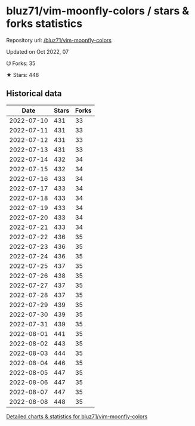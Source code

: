 # bluz71/vim-moonfly-colors / stars & forks statistics

Repository url: [/bluz71/vim-moonfly-colors](https://github.com/bluz71/vim-moonfly-colors)

Updated on Oct 2022, 07

☋ Forks: 35

★ Stars: 448

## Historical data
| Date | Stars | Forks |
|------|-------|-------|
| 2022-07-10 | 431 | 33 | 
| 2022-07-11 | 431 | 33 | 
| 2022-07-12 | 431 | 33 | 
| 2022-07-13 | 431 | 33 | 
| 2022-07-14 | 432 | 34 | 
| 2022-07-15 | 432 | 34 | 
| 2022-07-16 | 433 | 34 | 
| 2022-07-17 | 433 | 34 | 
| 2022-07-18 | 433 | 34 | 
| 2022-07-19 | 433 | 34 | 
| 2022-07-20 | 433 | 34 | 
| 2022-07-21 | 433 | 34 | 
| 2022-07-22 | 436 | 35 | 
| 2022-07-23 | 436 | 35 | 
| 2022-07-24 | 436 | 35 | 
| 2022-07-25 | 437 | 35 | 
| 2022-07-26 | 438 | 35 | 
| 2022-07-27 | 437 | 35 | 
| 2022-07-28 | 437 | 35 | 
| 2022-07-29 | 439 | 35 | 
| 2022-07-30 | 439 | 35 | 
| 2022-07-31 | 439 | 35 | 
| 2022-08-01 | 441 | 35 | 
| 2022-08-02 | 443 | 35 | 
| 2022-08-03 | 444 | 35 | 
| 2022-08-04 | 446 | 35 | 
| 2022-08-05 | 447 | 35 | 
| 2022-08-06 | 447 | 35 | 
| 2022-08-07 | 447 | 35 | 
| 2022-08-08 | 448 | 35 | 


[Detailed charts & statistics for bluz71/vim-moonfly-colors](https://reviewgithub.com/rep/bluz71/vim-moonfly-colors)
